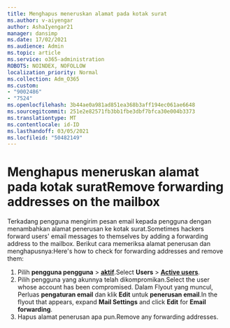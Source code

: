 ```yaml
---
title: Menghapus meneruskan alamat pada kotak surat
ms.author: v-aiyengar
author: AshaIyengar21
manager: dansimp
ms.date: 17/02/2021
ms.audience: Admin
ms.topic: article
ms.service: o365-administration
ROBOTS: NOINDEX, NOFOLLOW
localization_priority: Normal
ms.collection: Adm_O365
ms.custom:
- "9002486"
- "7524"
ms.openlocfilehash: 3b44ae0a981ad851ea368b3aff194ec061ae6648
ms.sourcegitcommit: 251e2e82571fb3bb1fbe3dbf7bfca30e004b3373
ms.translationtype: MT
ms.contentlocale: id-ID
ms.lasthandoff: 03/05/2021
ms.locfileid: "50482149"
---
```

# <a name="remove-forwarding-addresses-on-the-mailbox"></a><span data-ttu-id="f8421-102">Menghapus meneruskan alamat pada kotak surat</span><span class="sxs-lookup"><span data-stu-id="f8421-102">Remove forwarding addresses on the mailbox</span></span>

<span data-ttu-id="f8421-103">Terkadang pengguna mengirim pesan email kepada pengguna dengan menambahkan alamat penerusan ke kotak surat.</span><span class="sxs-lookup"><span data-stu-id="f8421-103">Sometimes hackers forward users' email messages to themselves by adding a forwarding address to the mailbox.</span></span> <span data-ttu-id="f8421-104">Berikut cara memeriksa alamat penerusan dan menghapusnya:</span><span class="sxs-lookup"><span data-stu-id="f8421-104">Here's how to check for forwarding addresses and remove them:</span></span>

1. <span data-ttu-id="f8421-105">Pilih **pengguna pengguna**  >  **[aktif](https://go.microsoft.com/fwlink/p/?linkid=834822)**.</span><span class="sxs-lookup"><span data-stu-id="f8421-105">Select **Users** > **[Active users](https://go.microsoft.com/fwlink/p/?linkid=834822)**.</span></span>
1. <span data-ttu-id="f8421-106">Pilih pengguna yang akunnya telah dikompromikan.</span><span class="sxs-lookup"><span data-stu-id="f8421-106">Select the user whose account has been compromised.</span></span> <span data-ttu-id="f8421-107">Dalam Flyout yang muncul, Perluas **pengaturan email** dan klik **Edit** untuk **penerusan email**.</span><span class="sxs-lookup"><span data-stu-id="f8421-107">In the flyout that appears, expand **Mail Settings** and click **Edit** for **Email forwarding**.</span></span>
1. <span data-ttu-id="f8421-108">Hapus alamat penerusan apa pun.</span><span class="sxs-lookup"><span data-stu-id="f8421-108">Remove any forwarding addresses.</span></span>
